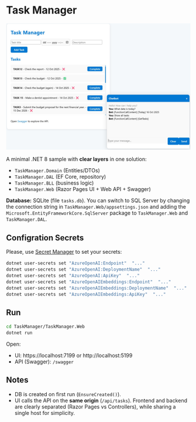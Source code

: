 # Task Manager

![Task Manager](./task-manager.jpg)


A minimal .NET 8 sample with **clear layers** in one solution:
- `TaskManager.Domain` (Entities/DTOs)
- `TaskManager.DAL` (EF Core, repository)
- `TaskManager.BLL` (business logic)
- `TaskManager.Web` (Razor Pages UI + Web API + Swagger)

**Database:** SQLite (file `tasks.db`). You can switch to SQL Server by changing the connection string in `TaskManager.Web/appsettings.json` and adding the `Microsoft.EntityFrameworkCore.SqlServer` package to `TaskManager.Web` and `TaskManager.DAL`.

## Configration Secrets

Please, use [Secret Manager](https://learn.microsoft.com/en-gb/aspnet/core/security/app-secrets?view=aspnetcore-9.0&tabs=windows) to set your secrets:
```bash
dotnet user-secrets set "AzureOpenAI:Endpoint"  "..."
dotnet user-secrets set "AzureOpenAI:DeploymentName"  "..."
dotnet user-secrets set "AzureOpenAI:ApiKey"  "..."
dotnet user-secrets set "AzureOpenAIEmbeddings:Endpoint"  "..."
dotnet user-secrets set "AzureOpenAIEmbeddings:DeploymentName"  "..."
dotnet user-secrets set "AzureOpenAIEmbeddings:ApiKey"  "..."
```

## Run

```bash
cd TaskManager/TaskManager.Web
dotnet run
```

Open:
- UI: https://localhost:7199 or http://localhost:5199
- API (Swagger): `/swagger`

## Notes
- DB is created on first run (`EnsureCreated()`).
- UI calls the API on the **same origin** (`/api/tasks`). Frontend and backend are clearly separated (Razor Pages vs Controllers), while sharing a single host for simplicity.
